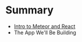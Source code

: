 # Summary

* [Intro to Meteor and React](intro_to_meteor_and_react.md)
* The App We'll Be Building

